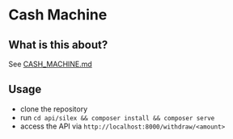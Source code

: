 # Cash Machine

## What is this about?
See [CASH_MACHINE.md](CASH_MACHINE.md)

## Usage

* clone the repository
* run `cd api/silex && composer install && composer serve`
* access the API via `http://localhost:8000/withdraw/<amount>`
